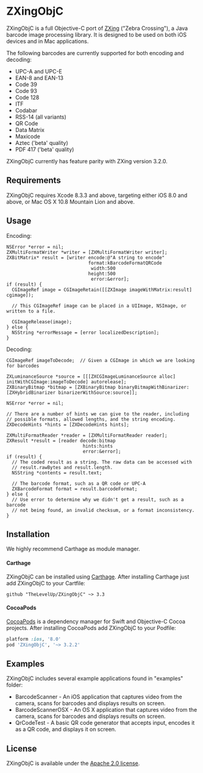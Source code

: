 # ZXingObjC

ZXingObjC is a full Objective-C port of [ZXing](https://github.com/zxing/zxing) ("Zebra Crossing"), a Java barcode image processing library. It is designed to be used on both iOS devices and in Mac applications.

The following barcodes are currently supported for both encoding and decoding:

* UPC-A and UPC-E
* EAN-8 and EAN-13
* Code 39
* Code 93
* Code 128
* ITF
* Codabar
* RSS-14 (all variants)
* QR Code
* Data Matrix
* Maxicode
* Aztec ('beta' quality)
* PDF 417 ('beta' quality)

ZXingObjC currently has feature parity with ZXing version 3.2.0.

## Requirements

ZXingObjC requires Xcode 8.3.3 and above, targeting either iOS 8.0 and above, or Mac OS X 10.8 Mountain Lion and above.

## Usage

Encoding:

```objc
NSError *error = nil;
ZXMultiFormatWriter *writer = [ZXMultiFormatWriter writer];
ZXBitMatrix* result = [writer encode:@"A string to encode"
                              format:kBarcodeFormatQRCode
                               width:500
                              height:500
                               error:&error];
if (result) {
  CGImageRef image = CGImageRetain([[ZXImage imageWithMatrix:result] cgimage]);

  // This CGImageRef image can be placed in a UIImage, NSImage, or written to a file.
  
  CGImageRelease(image);
} else {
  NSString *errorMessage = [error localizedDescription];
}
```

Decoding:

```objc
CGImageRef imageToDecode;  // Given a CGImage in which we are looking for barcodes

ZXLuminanceSource *source = [[[ZXCGImageLuminanceSource alloc] initWithCGImage:imageToDecode] autorelease];
ZXBinaryBitmap *bitmap = [ZXBinaryBitmap binaryBitmapWithBinarizer:[ZXHybridBinarizer binarizerWithSource:source]];

NSError *error = nil;

// There are a number of hints we can give to the reader, including
// possible formats, allowed lengths, and the string encoding.
ZXDecodeHints *hints = [ZXDecodeHints hints];

ZXMultiFormatReader *reader = [ZXMultiFormatReader reader];
ZXResult *result = [reader decode:bitmap
                            hints:hints
                            error:&error];
if (result) {
  // The coded result as a string. The raw data can be accessed with
  // result.rawBytes and result.length.
  NSString *contents = result.text;

  // The barcode format, such as a QR code or UPC-A
  ZXBarcodeFormat format = result.barcodeFormat;
} else {
  // Use error to determine why we didn't get a result, such as a barcode
  // not being found, an invalid checksum, or a format inconsistency.
}
```

## Installation

We highly recommend Carthage as module manager.

#### Carthage

ZXingObjC can be installed using [Carthage](https://github.com/Carthage/Carthage). After installing Carthage just add ZXingObjC to your Cartfile:

```ogdl
github "TheLevelUp/ZXingObjC" ~> 3.3
```

#### CocoaPods

[CocoaPods](http://cocoapods.org) is a dependency manager for Swift and Objective-C Cocoa projects. After installing CocoaPods add ZXingObjC to your Podfile:

```ruby
platform :ios, '8.0'
pod 'ZXingObjC', '~> 3.2.2'
```

## Examples

ZXingObjC includes several example applications found in "examples" folder:

* BarcodeScanner - An iOS application that captures video from the camera, scans for barcodes and displays results on screen.
* BarcodeScannerOSX - An OS X application that captures video from the camera, scans for barcodes and displays results on screen.
* QrCodeTest - A basic QR code generator that accepts input, encodes it as a QR code, and displays it on screen.

## License

ZXingObjC is available under the [Apache 2.0 license](http://www.apache.org/licenses/LICENSE-2.0.html).
